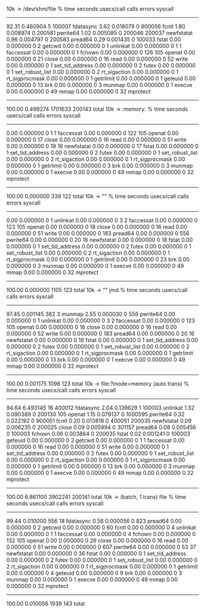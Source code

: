 10k -> /dev/shm/file
% time     seconds  usecs/call     calls    errors syscall
------ ----------- ----------- --------- --------- ----------------
 92.31    0.460904           5    100007           fdatasync
  3.62    0.018079           0    900056           fcntl
  1.80    0.008974           0    200581           pwrite64
  1.02    0.005085           0    200046    200037 newfstatat
  0.96    0.004797           0    200583           pread64
  0.29    0.001435           0    100033           fstat
  0.00    0.000000           0         2           getcwd
  0.00    0.000000           0         1           unlinkat
  0.00    0.000000           0         1         1 faccessat
  0.00    0.000000           0         1           fchown
  0.00    0.000000           0       126       105 openat
  0.00    0.000000           0        21           close
  0.00    0.000000           0        16           read
  0.00    0.000000           0        52           write
  0.00    0.000000           0         1           set_tid_address
  0.00    0.000000           0         2           futex
  0.00    0.000000           0         1           set_robust_list
  0.00    0.000000           0         2           rt_sigaction
  0.00    0.000000           0         1           rt_sigprocmask
  0.00    0.000000           0         1           getrlimit
  0.00    0.000000           0         1           geteuid
  0.00    0.000000           0        13           brk
  0.00    0.000000           0         3           munmap
  0.00    0.000000           0         1           execve
  0.00    0.000000           0        49           mmap
  0.00    0.000000           0        32           mprotect
------ ----------- ----------- --------- --------- ----------------
100.00    0.499274               1701633    200143 total
10k -> :memory:
% time     seconds  usecs/call     calls    errors syscall
------ ----------- ----------- --------- --------- ----------------
  0.00    0.000000           0         1         1 faccessat
  0.00    0.000000           0       122       105 openat
  0.00    0.000000           0        17           close
  0.00    0.000000           0        16           read
  0.00    0.000000           0        51           write
  0.00    0.000000           0        19        16 newfstatat
  0.00    0.000000           0        17           fstat
  0.00    0.000000           0         1           set_tid_address
  0.00    0.000000           0         2           futex
  0.00    0.000000           0         1           set_robust_list
  0.00    0.000000           0         2           rt_sigaction
  0.00    0.000000           0         1           rt_sigprocmask
  0.00    0.000000           0         1           getrlimit
  0.00    0.000000           0         3           brk
  0.00    0.000000           0         3           munmap
  0.00    0.000000           0         1           execve
  0.00    0.000000           0        49           mmap
  0.00    0.000000           0        32           mprotect
------ ----------- ----------- --------- --------- ----------------
100.00    0.000000                   339       122 total
10k -> ""
% time     seconds  usecs/call     calls    errors syscall
------ ----------- ----------- --------- --------- ----------------
  0.00    0.000000           0         1           unlinkat
  0.00    0.000000           0         3         2 faccessat
  0.00    0.000000           0       123       105 openat
  0.00    0.000000           0        18           close
  0.00    0.000000           0        16           read
  0.00    0.000000           0        51           write
  0.00    0.000000           0       183           pread64
  0.00    0.000000           0       556           pwrite64
  0.00    0.000000           0        20        16 newfstatat
  0.00    0.000000           0        18           fstat
  0.00    0.000000           0         1           set_tid_address
  0.00    0.000000           0         2           futex
  0.00    0.000000           0         1           set_robust_list
  0.00    0.000000           0         2           rt_sigaction
  0.00    0.000000           0         1           rt_sigprocmask
  0.00    0.000000           0         1           getrlimit
  0.00    0.000000           0        23           brk
  0.00    0.000000           0         3           munmap
  0.00    0.000000           0         1           execve
  0.00    0.000000           0        49           mmap
  0.00    0.000000           0        32           mprotect
------ ----------- ----------- --------- --------- ----------------
100.00    0.000000                  1105       123 total
10k -> "" jmd
% time     seconds  usecs/call     calls    errors syscall
------ ----------- ----------- --------- --------- ----------------
 97.45    0.001145         382         3           munmap
  2.55    0.000030           0       556           pwrite64
  0.00    0.000000           0         1           unlinkat
  0.00    0.000000           0         3         2 faccessat
  0.00    0.000000           0       123       105 openat
  0.00    0.000000           0        18           close
  0.00    0.000000           0        16           read
  0.00    0.000000           0        52           write
  0.00    0.000000           0       183           pread64
  0.00    0.000000           0        20        16 newfstatat
  0.00    0.000000           0        18           fstat
  0.00    0.000000           0         1           set_tid_address
  0.00    0.000000           0         2           futex
  0.00    0.000000           0         1           set_robust_list
  0.00    0.000000           0         2           rt_sigaction
  0.00    0.000000           0         1           rt_sigprocmask
  0.00    0.000000           0         1           getrlimit
  0.00    0.000000           0        13           brk
  0.00    0.000000           0         1           execve
  0.00    0.000000           0        49           mmap
  0.00    0.000000           0        32           mprotect
------ ----------- ----------- --------- --------- ----------------
100.00    0.001175                  1096       123 total
10k -> file:?mode=memory (auto trans)
% time     seconds  usecs/call     calls    errors syscall
------ ----------- ----------- --------- --------- ----------------
 94.64    6.493145          16    400012           fdatasync
  2.04    0.139629           1    100003           unlinkat
  1.32    0.090389           0    200130       105 openat
  1.15    0.079137           0   1000595           pwrite64
  0.32    0.022192           0    900051           fcntl
  0.20    0.013818           0    400051    200035 newfstatat
  0.09    0.006235           0    200025           close
  0.09    0.005994           0    301157           pread64
  0.08    0.005456           0    100003           fchown
  0.06    0.003864           0    200035           fstat
  0.02    0.001241           0    100003           geteuid
  0.00    0.000000           0         2           getcwd
  0.00    0.000000           0         1         1 faccessat
  0.00    0.000000           0        16           read
  0.00    0.000000           0        51           write
  0.00    0.000000           0         1           set_tid_address
  0.00    0.000000           0         2           futex
  0.00    0.000000           0         1           set_robust_list
  0.00    0.000000           0         2           rt_sigaction
  0.00    0.000000           0         1           rt_sigprocmask
  0.00    0.000000           0         1           getrlimit
  0.00    0.000000           0        13           brk
  0.00    0.000000           0         3           munmap
  0.00    0.000000           0         1           execve
  0.00    0.000000           0        49           mmap
  0.00    0.000000           0        32           mprotect
------ ----------- ----------- --------- --------- ----------------
100.00    6.861100               3902241    200141 total
10k -> (batch, 1 trans) file
% time     seconds  usecs/call     calls    errors syscall
------ ----------- ----------- --------- --------- ----------------
 99.44    0.010000         556        18           fdatasync
  0.56    0.000056           0       823           pread64
  0.00    0.000000           0         2           getcwd
  0.00    0.000000           0        60           fcntl
  0.00    0.000000           0         4           unlinkat
  0.00    0.000000           0         1         1 faccessat
  0.00    0.000000           0         4           fchown
  0.00    0.000000           0       132       105 openat
  0.00    0.000000           0        26           close
  0.00    0.000000           0        16           read
  0.00    0.000000           0        51           write
  0.00    0.000000           0       607           pwrite64
  0.00    0.000000           0        53        37 newfstatat
  0.00    0.000000           0        36           fstat
  0.00    0.000000           0         1           set_tid_address
  0.00    0.000000           0         2           futex
  0.00    0.000000           0         1           set_robust_list
  0.00    0.000000           0         2           rt_sigaction
  0.00    0.000000           0         1           rt_sigprocmask
  0.00    0.000000           0         1           getrlimit
  0.00    0.000000           0         4           geteuid
  0.00    0.000000           0         9           brk
  0.00    0.000000           0         3           munmap
  0.00    0.000000           0         1           execve
  0.00    0.000000           0        49           mmap
  0.00    0.000000           0        32           mprotect
------ ----------- ----------- --------- --------- ----------------
100.00    0.010056                  1939       143 total

